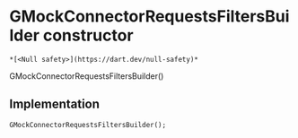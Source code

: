 


# GMockConnectorRequestsFiltersBuilder constructor




    *[<Null safety>](https://dart.dev/null-safety)*



GMockConnectorRequestsFiltersBuilder()





## Implementation

```dart
GMockConnectorRequestsFiltersBuilder();
```







